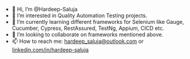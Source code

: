 - 👋 Hi, I’m @Hardeep-Saluja
- 👀 I’m interested in Quality Automation Testing projects.
- 🌱 I’m currently learning different frameworks for Selenium like Gauge, Cucumber, Cypress, RestAssured, TestNg, Appium, CICD etc.
- 💞️ I’m looking to collaborate on frameworks mentioned above.
- 📫 How to reach me: hardeep_saluja@outlook.com or [linkedin.com/in/hardeep-saluja](https://www.linkedin.com/in/hardeep-saluja/)

<!---
Hardeep-Saluja/Hardeep-Saluja is a ✨ special ✨ repository because its `README.md` (this file) appears on your GitHub profile.
You can click the Preview link to take a look at your changes.
--->
